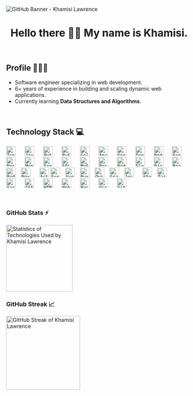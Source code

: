 ![GitHub Banner - Khamisi Lawrence](https://github.com/user-attachments/assets/d8145f42-393a-41ae-8210-79be32ad09d8)

<div align="center">
  <h1>
    Hello there 👋🏾 My name is Khamisi.
  </h1>
</div>

<br />

## Profile 👨🏾‍💻
- Software engineer specializing in web development.
- 6+ years of experience in building and scaling dynamic web applications.
- Currently learning <b>Data Structures and Algorithms</b>.

<br />

## Technology Stack 💻

<div>

  <code><a align="left" href="https://www.typescriptlang.org/" rel="nofollow noopener noreferrer" target="_blank" style="padding-right:10px;"><img alt="TypeScript" title="TypeScript" width="26px" src="https://cdn.jsdelivr.net/gh/devicons/devicon/icons/typescript/typescript-original.svg" style="padding-right:10px;" /></a></code>
  <code><a align="left" href="https://devdocs.io/javascript/" rel="nofollow noopener noreferrer" target="_blank" style="padding-right:10px;"><img alt="JavaScript" title="JavaScript" width="26px" src="https://cdn.jsdelivr.net/gh/devicons/devicon/icons/javascript/javascript-original.svg" style="padding-right:10px;" /></a></code>
  <code><a align="left" href="https://www.python.org/" rel="nofollow noopener noreferrer" target="_blank" style="padding-right:10px;"><img alt="Python" title="Python" width="26px" src="https://cdn.jsdelivr.net/gh/devicons/devicon@latest/icons/python/python-original.svg" style="padding-right:10px;" /></a></code>
  <code><a align="left" href="https://pyscript.net/" rel="nofollow noopener noreferrer" target="_blank" style="padding-right:10px;"><img alt="PyScript" title="PyScript" width="26px" src="https://cdn.jsdelivr.net/gh/devicons/devicon@latest/icons/pyscript/pyscript-original-wordmark.svg" style="padding-right:10px;" /></a></code>
  <code><a align="left" href="https://go.dev/" rel="nofollow noopener noreferrer" target="_blank" style="padding-right:10px;"><img alt="Golang" title="Golang" width="26px" src="https://cdn.jsdelivr.net/gh/devicons/devicon@latest/icons/go/go-original-wordmark.svg" style="padding-right:10px;" /></a></code>
  <code><a align="left" href="https://aws.amazon.com/" rel="nofollow noopener noreferrer" target="_blank" style="padding-right:10px;"><img alt="Amazon Web Services" title="Amazon Web Services" width="26px" src="https://cdn.jsdelivr.net/gh/devicons/devicon@latest/icons/amazonwebservices/amazonwebservices-plain-wordmark.svg" style="padding-right:10px;" /></a></code>
  <code><a align="left" href="https://cloud.google.com/" rel="nofollow noopener noreferrer" target="_blank" style="padding-right:10px;"><img alt="Google Cloud Platform" title="Google Cloud Platform" width="26px" src="https://cdn.jsdelivr.net/gh/devicons/devicon@latest/icons/googlecloud/googlecloud-original.svg" style="padding-right:10px;" /></a></code>
  <code><a align="left" href="https://deno.com/" rel="nofollow noopener noreferrer" target="_blank" style="padding-right:10px;"><img alt="Deno" title="Deno" width="26px" src="https://cdn.jsdelivr.net/gh/devicons/devicon@latest/icons/denojs/denojs-original.svg" style="padding-right:10px;" /></a></code>
  <code><a align="left" href="https://nodejs.org/en" rel="nofollow noopener noreferrer" target="_blank" style="padding-right:10px;"><img alt="Node.js" title="Node.js" width="26px" src="https://cdn.jsdelivr.net/gh/devicons/devicon/icons/nodejs/nodejs-original.svg" style="padding-right:10px;" /></a></code>
   <code><a align="left" href="https://expressjs.com/" rel="nofollow noopener noreferrer" target="_blank" style="padding-right:10px;"><img alt="Express.js" title="Express" width="26px" src="https://cdn.jsdelivr.net/gh/devicons/devicon@latest/icons/express/express-original.svg" style="padding-right:10px;" /></a></code>
    <code><a align="left" href="https://nestjs.com/" rel="nofollow noopener noreferrer" target="_blank" style="padding-right:10px;"><img alt="Nest.js" title="Nest.js" width="26px" src="https://cdn.jsdelivr.net/gh/devicons/devicon@latest/icons/nestjs/nestjs-original.svg" style="padding-right:10px;" /></a></code>
     <code><a align="left" href="https://www.mongodb.com/" rel="nofollow noopener noreferrer" target="_blank" style="padding-right:10px;"><img alt="MongoDB" title="MongoDB" width="26px" src="https://cdn.jsdelivr.net/gh/devicons/devicon@latest/icons/mongodb/mongodb-original.svg" style="padding-right:10px;" /></a></code>
     <code><a align="left" href="https://sequelize.org/" rel="nofollow noopener noreferrer" target="_blank" style="padding-right:10px;"><img alt="Sequelize" title="Sequelize" width="26px" src="https://cdn.jsdelivr.net/gh/devicons/devicon@latest/icons/sequelize/sequelize-original.svg" style="padding-right:10px;" /></a></code>
     <code><a align="left" href="https://www.sqlite.org/" rel="nofollow noopener noreferrer" target="_blank" style="padding-right:10px;"><img alt="SQLite" title="SQLite" width="26px" src="https://cdn.jsdelivr.net/gh/devicons/devicon@latest/icons/sqlite/sqlite-original.svg" style="padding-right:10px;" /></a></code>
      <code><a align="left" href="https://www.mysql.com/" rel="nofollow noopener noreferrer" target="_blank" style="padding-right:10px;"><img alt="MySQL" title="MySQL" width="26px" src="https://cdn.jsdelivr.net/gh/devicons/devicon@latest/icons/mysql/mysql-original.svg" style="padding-right:10px;" /></a></code>
       <code><a align="left" href="https://www.postgresql.org/" rel="nofollow noopener noreferrer" target="_blank" style="padding-right:10px;"><img alt="PostgreSQL" title="PostgreSQL" width="26px" src="https://cdn.jsdelivr.net/gh/devicons/devicon@latest/icons/postgresql/postgresql-original.svg" style="padding-right:10px;" /></a></code>
       <code><a align="left" href="https://redis.io/" rel="nofollow noopener noreferrer" target="_blank" style="padding-right:10px;"><img alt="Redis" title="Redis" width="26px" src="https://cdn.jsdelivr.net/gh/devicons/devicon@latest/icons/redis/redis-original.svg" style="padding-right:10px;" /></a></code>
  <code><a align="left" href="https://www.electronjs.org/" rel="nofollow noopener noreferrer" target="_blank" style="padding-right:10px;"><img alt="Electron" title="Electron" width="26px" src="https://www.electronjs.org/assets/img/logo.svg" style="padding-right:10px;" /></a></code>
  <code><a align="left" href="https://www.djangoproject.com/" rel="nofollow noopener noreferrer" target="_blank" style="padding-right:10px;"><img alt="Django" title="Django" width="26px" src="https://cdn.jsdelivr.net/gh/devicons/devicon@latest/icons/django/django-plain.svg" style="padding-right:10px;" /></a></code>
  <code><a align="left" href="https://react.dev/" rel="nofollow noopener noreferrer" target="_blank"><img alt="React" title="React" width="26px" src="https://cdn.jsdelivr.net/gh/devicons/devicon/icons/react/react-original.svg" /></a></code>
  <code><a align="left" href="https://redux.js.org/" rel="nofollow noopener noreferrer" target="_blank" style="padding-right:10px;"><img alt="Redux" title="Redux" width="26px" src="https://cdn.jsdelivr.net/gh/devicons/devicon/icons/redux/redux-original.svg" /></a></code>
  <code><a align="left" href="https://nextjs.org/" rel="nofollow noopener noreferrer" target="_blank" style="padding-right:10px;"><img alt="Next.js" title="Next.js" width="26px" src="https://cdn.jsdelivr.net/gh/devicons/devicon@latest/icons/nextjs/nextjs-original.svg" style="padding-right:10px;" /></a></code>
  <code><a align="left" href="https://astro.build/" rel="nofollow noopener noreferrer" target="_blank"><img alt="Astro" title="Astro" width="26px" src="https://www.svgrepo.com/show/373446/astro.svg" /></a></code>
  <code><a align="left" href="https://svelte.dev/" rel="nofollow noopener noreferrer" target="_blank" style="padding-right:10px;"><img alt="Svelte" title="Svelte" width="26px" src="https://cdn.jsdelivr.net/gh/devicons/devicon/icons/svelte/svelte-original.svg" /></a></code>
  <code><a align="left" href="https://vuejs.org/" rel="nofollow noopener noreferrer" target="_blank" style="padding-right:10px;"><img alt="Vue" title="Vue" width="26px" src="https://cdn.jsdelivr.net/gh/devicons/devicon@latest/icons/vuejs/vuejs-original.svg" /></a></code>
  <code><a align="left" href="https://nuxt.com/" rel="nofollow noopener noreferrer" target="_blank" style="padding-right:10px;"><img alt="Nuxt.js" title="Nuxt.js" width="26px" src="https://cdn.jsdelivr.net/gh/devicons/devicon@latest/icons/nuxtjs/nuxtjs-original.svg" /></a></code>
  <code><a align="left" href="https://qwik.dev/docs/" rel="nofollow noopener noreferrer" target="_blank" style="padding-right:10px;"><img alt="Qwik" title="Qwik" width="26px" src="https://cdn.jsdelivr.net/gh/devicons/devicon@latest/icons/qwik/qwik-original.svg" /></a></code>
  <code><a align="left" href="https://graphql.org/" rel="nofollow noopener noreferrer" target="_blank" style="padding-right:10px;"><img alt="GraphQL" title="GraphQL" width="26px" src="https://cdn.jsdelivr.net/gh/devicons/devicon@latest/icons/graphql/graphql-plain.svg" /></a></code>
  <code><a align="left" href="https://jestjs.io/" rel="nofollow noopener noreferrer" target="_blank" style="padding-right:10px;"><img alt="Jest" title="Jest" width="26px" src="https://cdn.jsdelivr.net/gh/devicons/devicon@latest/icons/jest/jest-plain.svg" style="padding-right:10px;" /></a></code>
  <code><a align="left" href="https://storybook.js.org/" rel="nofollow noopener noreferrer" target="_blank" style="padding-right:10px;"><img alt="Storybook" title="Storybook" width="26px" src="https://cdn.jsdelivr.net/gh/devicons/devicon@latest/icons/storybook/storybook-original.svg" /></a></code>
  <code><a align="left" href="https://tailwindcss.com/" rel="nofollow noopener noreferrer" target="_blank" style="padding-right:10px;"><img alt="Tailwind CSS" title="Tailwind CSS" width="26px" src="https://cdn.jsdelivr.net/gh/devicons/devicon@latest/icons/tailwindcss/tailwindcss-original.svg" style="padding-right:10px;" /></a></code>
  <code><a align="left" href="https://sass-lang.com/" rel="nofollow noopener noreferrer" target="_blank" style="padding-right:10px;"><img alt="Sass" title="Sass" width="26px" src="https://cdn.jsdelivr.net/gh/devicons/devicon/icons/sass/sass-original.svg" style="padding-right:10px;" /></a></code>
  <code><a align="left" href="https://devdocs.io/css/" rel="nofollow noopener noreferrer" target="_blank" style="padding-right:10px;"><img alt="CSS3" title="CSS" width="26px" src="https://cdn.jsdelivr.net/gh/devicons/devicon/icons/css3/css3-original.svg" style="padding-right:10px;" /></a></code>
  <code><a align="left" href="https://devdocs.io/html/" rel="nofollow noopener noreferrer" target="_blank" style="padding-right:10px;"><img alt="HTML5" title="HTML" width="26px" src="https://cdn.jsdelivr.net/gh/devicons/devicon/icons/html5/html5-original.svg" style="padding-right:10px;" /></a></code>
  <code><a align="left" href="https://webassembly.org/" rel="nofollow noopener noreferrer" target="_blank" style="padding-right:10px;"><img alt="WebAssembly" title="WASM" width="26px" src="https://cdn.jsdelivr.net/gh/devicons/devicon@latest/icons/wasm/wasm-original.svg" style="padding-right:10px;" /></a></code>
  <code><a align="left" href="https://www.postman.com/" rel="nofollow noopener noreferrer" target="_blank" style="padding-right:10px;"><img alt="Postman" title="Postman" width="26px" src="https://cdn.jsdelivr.net/gh/devicons/devicon@latest/icons/postman/postman-original.svg" style="padding-right:10px;" /></a></code>
  <code><a align="left" href="https://code.visualstudio.com/" rel="nofollow noopener noreferrer" target="_blank" style="padding-right:10px;"><img alt="Visual Studio Code" title="Visual Studio Code" width="26px" src="https://cdn.jsdelivr.net/gh/devicons/devicon/icons/vscode/vscode-original.svg" style="padding-right:10px;" /></a></code>
  <code><a align="left" href="https://git-scm.com/" rel="nofollow noopener noreferrer" target="_blank" style="padding-right:10px;"><img alt="Git" title="Git" width="26px" src="https://cdn.jsdelivr.net/gh/devicons/devicon/icons/git/git-original.svg" style="padding-right:10px;" /></a></code>

</div>

<br />

### GitHub Stats ⚡ 

<a href="https://github.com/khamisilawrence">
  <img alt="Statistics of Technologies Used by Khamisi Lawrence" height="180em" src="" />
</a>

<!-- <img alt="Statistics of Technologies Used by Khamisi Lawrence" height="245em" style="margin:0.5rem" src="https://github-readme-stats.vercel.app/api/top-langs/?username=khamisilawrence&title_color=FFBF00&text_color=C0C0C0&icon_color=4AB197&bg_color=121212" /> -->

<br />

### GitHub Streak 📈 

<a href="https://github.com/khamisilawrence">
  <img alt="GitHub Streak of Khamisi Lawrence" height="200em" src="http://github-readme-streak-stats.herokuapp.com?user=khamisilawrence&theme=dark&background=000000" />
</a>


